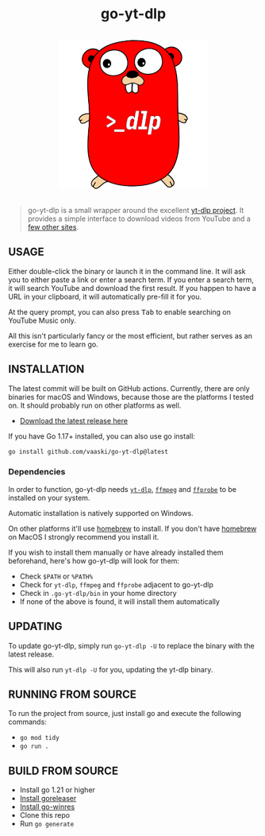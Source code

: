 <div align="center">
<h1>go-yt-dlp</h1>

<br />

<img alt="go-yt-dlp" width="300" src="https://raw.githubusercontent.com/vaaski/go-yt-dlp/main/.github/yt-dlp-gopher.svg" />

</div>

<br />

> go-yt-dlp is a small wrapper around the excellent [yt-dlp project][yt-dlp].
> It provides a simple interface to download videos from YouTube and a
> [few other sites][supportedsites].

## USAGE

Either double-click the binary or launch it in the command line.
It will ask you to either paste a link or enter a search term.
If you enter a search term, it will search YouTube and download the
first result. If you happen to have a URL in your clipboard,
it will automatically pre-fill it for you.

At the query prompt, you can also press <kbd>Tab</kbd> to enable
searching on YouTube Music only.

All this isn't particularly fancy or the most efficient, but rather serves
as an exercise for me to learn go.

## INSTALLATION

The latest commit will be built on GitHub actions.
Currently, there are only binaries for macOS and Windows,
because those are the platforms I tested on. It should
probably run on other platforms as well.

- [Download the latest release here](https://github.com/vaaski/go-yt-dlp/releases/latest)

If you have Go 1.17+ installed, you can also use go install:

```sh
go install github.com/vaaski/go-yt-dlp@latest
```

### Dependencies

In order to function, go-yt-dlp needs [`yt-dlp`][yt-dlp], [`ffmpeg`][ffmpeg] and [`ffprobe`][ffmpeg] to be installed on your system.

Automatic installation is natively supported on Windows.

On other platforms it'll use [homebrew][brew] to install.
If you don't have [homebrew][brew] on MacOS I strongly recommend you install it.

If you wish to install them manually or have already installed them beforehand, here's how go-yt-dlp will look for them:

- Check `$PATH` or `%PATH%`
- Check for `yt-dlp`, `ffmpeg` and `ffprobe` adjacent to go-yt-dlp
- Check in `.go-yt-dlp/bin` in your home directory
- If none of the above is found, it will install them automatically

## UPDATING

To update go-yt-dlp, simply run `go-yt-dlp -U` to replace the binary with the latest release.

This will also run `yt-dlp -U` for you, updating the yt-dlp binary.

## RUNNING FROM SOURCE

To run the project from source, just install go and
execute the following commands:

- `go mod tidy`
- `go run .`

## BUILD FROM SOURCE

- Install go 1.21 or higher
- [Install goreleaser](https://goreleaser.com/install/#go-install)
- [Install go-winres](https://github.com/tc-hib/go-winres#installation)
- Clone this repo
- Run `go generate`

[yt-dlp]: https://github.com/yt-dlp/yt-dlp
[ffmpeg]: https://ffmpeg.org
[brew]: https://brew.sh
[supportedsites]: https://github.com/yt-dlp/yt-dlp/blob/master/supportedsites.md
[yt-dlp installation]: https://github.com/yt-dlp/yt-dlp#installation
